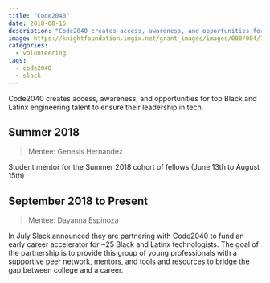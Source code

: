```yaml
---
title: "Code2040"
date: 2018-08-15
description: "Code2040 creates access, awareness, and opportunities for top Black and Latinx engineering talent to ensure their leadership in tech."
image: https://knightfoundation.imgix.net/grant_images/images/000/004/728/original/code-2040-640.png
categories:
  - volunteering
tags:
  - code2040
  - slack
---
```


Code2040 creates access, awareness, and opportunities for top Black and Latinx engineering talent to ensure their leadership in tech.

## Summer 2018

> Mentee: Genesis Hernandez

Student mentor for the Summer 2018 cohort of fellows (June 13th to August 15th)

## September 2018 to Present

> Mentee: Dayanna Espinoza

In July Slack announced they are partnering with Code2040 to fund an early career accelerator for ~25 Black and Latinx technologists. The goal of the partnership is to provide this group of young professionals with a supportive peer network, mentors, and tools and resources to bridge the gap between college and a career.
